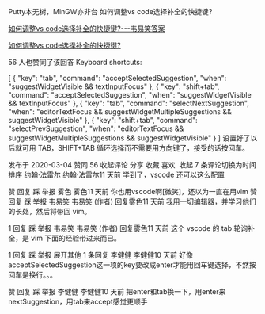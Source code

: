 Putty本无树，MinGW亦非台
如何调整vs code选择补全的快捷键?

[如何调整vs code选择补全的快捷键?---韦易笑答案](https://www.zhihu.com/question/62743695/answer/1054302289)

[如何调整vs code选择补全的快捷键?](https://www.zhihu.com/question/62743695/answer/1054302289)

56 人也赞同了该回答
Keyboard shortcuts:

[
    {
        "key": "tab",
        "command": "acceptSelectedSuggestion",
        "when": "suggestWidgetVisible && textInputFocus"
    },
    {
        "key": "shift+tab",
        "command": "acceptSelectedSuggestion",
        "when": "suggestWidgetVisible && textInputFocus"
    },
    {
        "key": "tab",
        "command": "selectNextSuggestion",
        "when": "editorTextFocus && suggestWidgetMultipleSuggestions && suggestWidgetVisible"
    },
        {
        "key": "shift+tab",
        "command": "selectPrevSuggestion",
        "when": "editorTextFocus && suggestWidgetMultipleSuggestions && suggestWidgetVisible"
    }
]
设置好了以后就可用 TAB，SHIFT+TAB 循环选择而不需要用方向键了，接受的话按回车。

发布于 2020-03-04
​赞同 56​
​收起评论
​分享
​收藏
​喜欢
​
收起​
7 条评论
​切换为时间排序
约翰·法雷尔
约翰·法雷尔11 天前
学到了，vscode 还可以这么配置

​赞
​回复
​踩
​举报
雾色
雾色11 天前
你也用vscode啊[微笑]，还以为一直在用vim
​赞
​回复
​踩
​举报
韦易笑
韦易笑 (作者) 回复雾色11 天前
我用一切编辑器，并学习他们的长处，然后将带回 vim。

​1
​回复
​踩
​举报
韦易笑
韦易笑 (作者) 回复雾色11 天前
这个 vscode 的 tab 轮询补全，是 vim 下面的经验带过来而已。

​1
​回复
​踩
​举报
展开其他 1 条回复
李健健
李健健10 天前
好像acceptSelectedSuggestion这一项的key要改成enter才能用回车键选择，不然按回车是换行。。。

​赞
​回复
​踩
​举报
李健健
李健健10 天前
把enter和tab换一下，用enter来nextSuggestion，用tab来accept感觉更顺手